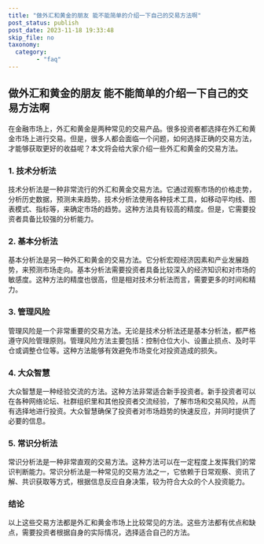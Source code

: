```yaml
---
title: "做外汇和黄金的朋友 能不能简单的介绍一下自己的交易方法啊"
post_status: publish
post_date: 2023-11-18 19:33:48
skip_file: no
taxonomy:
  category:
        - "faq"
---
```


## 做外汇和黄金的朋友 能不能简单的介绍一下自己的交易方法啊

在金融市场上，外汇和黄金是两种常见的交易产品。很多投资者都选择在外汇和黄金市场上进行交易。但是，很多人都会面临一个问题，如何选择正确的交易方法，才能够获取更好的收益呢？本文将会给大家介绍一些外汇和黄金的交易方法。

### 1. 技术分析法

技术分析法是一种非常流行的外汇和黄金交易方法。它通过观察市场的价格走势，分析历史数据，预测未来趋势。技术分析法使用各种技术工具，如移动平均线、图表模式、指标等，来确定市场的趋势。这种方法具有较高的精度。但是，它需要投资者具备比较强的分析能力。

### 2. 基本分析法

基本分析法是另一种外汇和黄金的交易方法。它分析宏观经济因素和产业发展趋势，来预测市场走向。基本分析法需要投资者具备比较深入的经济知识和对市场的敏感度。这种方法的精度也很高，但是相对技术分析法而言，需要更多的时间和精力。

### 3. 管理风险

管理风险是一个非常重要的交易方法。无论是技术分析法还是基本分析法，都严格遵守风险管理原则。管理风险方法主要包括：控制仓位大小、设置止损点、及时平仓或调整仓位等。这种方法能够有效避免市场变化对投资造成的损失。

### 4. 大众智慧

大众智慧是一种经验交流的方法。这种方法非常适合新手投资者。新手投资者可以在各种网络论坛、社群组织里和其他投资者交流经验，了解市场和交易风险，从而有选择地进行投资。大众智慧确保了投资者对市场趋势的快速反应，并同时提供了必要的信息。

### 5. 常识分析法

常识分析法是一种非常直观的交易方法。这种方法可以在一定程度上发挥我们的常识判断能力。常识分析法是一种常见的交易方法之一，它依赖于日常观察、资讯了解、共识获取等方式，根据信息反应自身决策，较为符合大众的个人投资能力。

### 结论

以上这些交易方法都是外汇和黄金市场上比较常见的方法。这些方法都有优点和缺点，需要投资者根据自身的实际情况，选择适合自己的方法。

